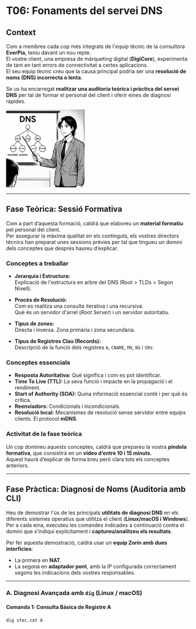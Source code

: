 # T06: Fonaments del servei DNS

## Context

Com a membres cada cop més integrats de l'equip tècnic de la consultora **EverPia**, teniu davant un nou repte.  
El vostre client, una empresa de màrqueting digital (**DigiCore**), experimenta de tant en tant errors de connectivitat a certes aplicacions.  
El seu equip tècnic creu que la causa principal podria ser una **resolució de noms (DNS) incorrecta o lenta**.

Se us ha encarregat **realitzar una auditoria teòrica i pràctica del servei DNS** per tal de formar el personal del client i oferir eines de diagnosi ràpides.

![imagen](img/fto2.png)


---

## Fase Teòrica: Sessió Formativa

Com a part d’aquesta formació, caldrà que elaboreu un **material formatiu** pel personal del client.  
Per assegurar la màxima qualitat en els continguts, els vostres directors tècnics han preparat unes sessions prèvies per tal que tingueu un domini dels conceptes que després haureu d’explicar.

### Conceptes a treballar

- **Jerarquia i Estructura:**  
  Explicació de l'estructura en arbre del DNS (Root > TLDs > Segon Nivell).

- **Procés de Resolució:**  
  Com es realitza una consulta iterativa i una recursiva.  
  Què és un servidor d'arrel (*Root Server*) i un servidor autoritatiu.

- **Tipus de zones:**  
  Directa i inversa. Zona primària i zona secundària.

- **Tipus de Registres Clau (Records):**  
  Descripció de la funció dels registres `A`, `CNAME`, `MX`, `NS` i `SRV`.

### Conceptes essencials

- **Resposta Autoritativa:** Què significa i com es pot identificar.  
- **Time To Live (TTL):** La seva funció i impacte en la propagació i el rendiment.  
- **Start of Authority (SOA):** Quina informació essencial conté i per què és crítica.  
- **Reenviadors:** Condicionals i incondicionals.  
- **Resolució local:** Mecanismes de resolució sense servidor entre equips clients. El protocol **mDNS**.

### Activitat de la fase teòrica

Un cop domineu aquests conceptes, caldrà que prepareu la vostra **píndola formativa**, que consistirà en un **vídeo d’entre 10 i 15 minuts**.  
Aquest haurà d’explicar de forma breu però clara tots els conceptes anteriors.

---

## Fase Pràctica: Diagnosi de Noms (Auditoria amb CLI)

Heu de demostrar l'ús de les principals **utilitats de diagnosi DNS** en els diferents sistemes operatius que utilitza el client (**Linux/macOS i Windows**).  
Per a cada eina, executeu les comandes indicades a continuació contra el domini que s’indiqui explícitament i **captureu/analitzeu els resultats**.

Per fer aquesta demostració, caldrà usar un **equip Zorin amb dues interfícies**:
- La primera en **NAT**.
- La segona en **adaptador pont**, amb la IP configurada correctament segons les indicacions dels vostres responsables.

---

### A. Diagnosi Avançada amb `dig` (Linux / macOS)

#### Comanda 1: Consulta Bàsica de Registre A
```bash
dig xtec.cat A

